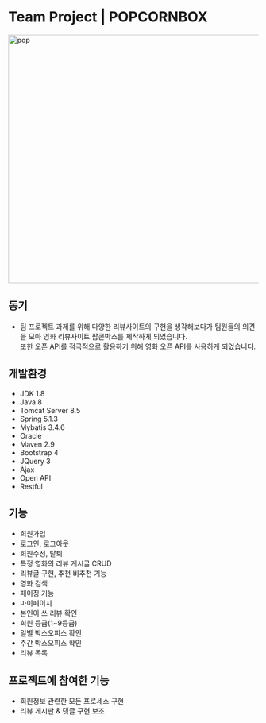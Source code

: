 
<h1>Team Project | POPCORNBOX</h1>
<img width="800" height="500" alt="pop" src="https://user-images.githubusercontent.com/54618753/66985152-23386e80-f0f7-11e9-8a69-bf8808c33101.png">
<br>
  <h2>동기</h2>
<ul>
  <li>팀 프로젝트 과제를 위해 다양한 리뷰사이트의 구현을 생각해보다가 팀원들의 의견을 모아 영화 리뷰사이트 팝콘박스를 제작하게 되었습니다.<br>
      또한 오픈 API를 적극적으로 활용하기 위해 영화 오픈 API를 사용하게 되었습니다.</li>
</ul>
  
  <h2>개발환경</h2>
  <ul>
  <li>JDK 1.8</li>
  <li>Java 8</li>
  <li>Tomcat Server 8.5</li>
  <li>Spring 5.1.3</li>
  <li>Mybatis 3.4.6</li>
  <li>Oracle</li>
  <li>Maven 2.9</li>
  <li>Bootstrap 4</li>
  <li>JQuery 3</li>
  <li>Ajax</li>
  <li>Open API</li>
  <li>Restful</li>
</ul>

<h2>기능</h2>
  <ul>
  <li>회원가입</li>
  <li>로그인, 로그아웃</li>
  <li>회원수정, 탈퇴</li>
  <li>특정 영화의 리뷰 게시글 CRUD</li>
  <li>리뷰글 구현, 추천 비추천 기능</li>
  <li>영화 검색</li>
  <li>페이징 기능</li>
  <li>마이페이지</li>
  <li>본인이 쓰 리뷰 확인</li>
  <li>회원 등급(1~9등급)</li>
  <li>일별 박스오피스 확인</li>
  <li>주간 박스오피스 확인</li>
  <li>리뷰 목록</li>
</ul>

<h2>프로젝트에 참여한 기능</h2>
  <ul>
  <li>회원정보 관련한 모든 프로세스 구현</li>
  <li>리뷰 게시판 & 댓글 구현 보조</li>
</ul>
